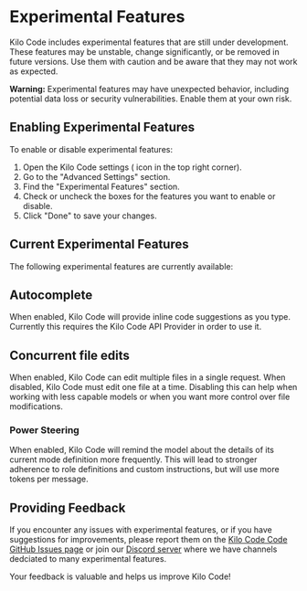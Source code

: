 # Experimental Features

Kilo Code includes experimental features that are still under development. These features may be unstable, change significantly, or be removed in future versions. Use them with caution and be aware that they may not work as expected.

**Warning:** Experimental features may have unexpected behavior, including potential data loss or security vulnerabilities. Enable them at your own risk.

## Enabling Experimental Features

To enable or disable experimental features:

1.  Open the Kilo Code settings (<Codicon name="gear" /> icon in the top right corner).
2.  Go to the "Advanced Settings" section.
3.  Find the "Experimental Features" section.
4.  Check or uncheck the boxes for the features you want to enable or disable.
5.  Click "Done" to save your changes.

## Current Experimental Features

The following experimental features are currently available:

## Autocomplete

When enabled, Kilo Code will provide inline code suggestions as you type. Currently this requires the Kilo Code API Provider in order to use it.

## Concurrent file edits

When enabled, Kilo Code can edit multiple files in a single request. When disabled, Kilo Code must edit one file at a time. Disabling this can help when working with less capable models or when you want more control over file modifications.

### Power Steering

When enabled, Kilo Code will remind the model about the details of its current mode definition more frequently. This will lead to stronger adherence to role definitions and custom instructions, but will use more tokens per message.

## Providing Feedback

If you encounter any issues with experimental features, or if you have suggestions for improvements, please report them on the [Kilo Code Code GitHub Issues page](https://github.com/Kilo-Org/kilocode) or join our [Discord server](https://kilo.love/discord) where we have channels dedciated to many experimental features.

Your feedback is valuable and helps us improve Kilo Code!
